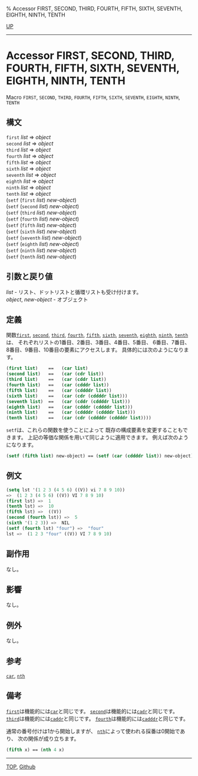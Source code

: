 % Accessor FIRST, SECOND, THIRD, FOURTH, FIFTH, SIXTH, SEVENTH, EIGHTH, NINTH, TENTH

[UP](14.2.html)  

---

# Accessor FIRST, SECOND, THIRD, FOURTH, FIFTH, SIXTH, SEVENTH, EIGHTH, NINTH, TENTH


Macro `FIRST`, `SECOND`, `THIRD`, `FOURTH`, `FIFTH`,
`SIXTH`, `SEVENTH`, `EIGHTH`, `NINTH`, `TENTH`


## 構文

`first` *list* => *object*  
`second` *list* => *object*  
`third` *list* => *object*  
`fourth` *list* => *object*  
`fifth` *list* => *object*  
`sixth` *list* => *object*  
`seventh` *list* => *object*  
`eighth` *list* => *object*  
`ninth` *list* => *object*  
`tenth` *list* => *object*  
(`setf` (`first` *list*) *new-object*)  
(`setf` (`second` *list*) *new-object*)  
(`setf` (`third` *list*) *new-object*)  
(`setf` (`fourth` *list*) *new-object*)  
(`setf` (`fifth` *list*) *new-object*)  
(`setf` (`sixth` *list*) *new-object*)  
(`setf` (`seventh` *list*) *new-object*)  
(`setf` (`eighth` *list*) *new-object*)  
(`setf` (`ninth` *list*) *new-object*)  
(`setf` (`tenth` *list*) *new-object*)


## 引数と戻り値

*list* - リスト、ドットリストと循環リストも受け付けます。  
*object*, *new-object* - オブジェクト


## 定義

関数[`first`](14.2.first.html), [`second`](14.2.first.html), [`third`](14.2.first.html), [`fourth`](14.2.first.html), [`fifth`](14.2.first.html),
[`sixth`](14.2.first.html), [`seventh`](14.2.first.html), [`eighth`](14.2.first.html), [`ninth`](14.2.first.html), [`tenth`](14.2.first.html)は、
それぞれリストの1番目、2番目、3番目、4番目、5番目、
6番目、7番目、8番目、9番目、10番目の要素にアクセスします。
具体的には次のようになります。

```lisp
(first list)    ==   (car list)
(second list)   ==   (car (cdr list))
(third list)    ==   (car (cddr list))
(fourth list)   ==   (car (cdddr list))
(fifth list)    ==   (car (cddddr list))
(sixth list)    ==   (car (cdr (cddddr list)))
(seventh list)  ==   (car (cddr (cddddr list)))
(eighth list)   ==   (car (cdddr (cddddr list)))
(ninth list)    ==   (car (cddddr (cddddr list)))
(tenth list)    ==   (car (cdr (cddddr (cddddr list))))
```

`setf`は、これらの関数を使うことによって
既存の構成要素を変更することもできます。
上記の等価な関係を用いて同じように適用できます。
例えば次のようになります。

```lisp
(setf (fifth list) new-object) == (setf (car (cddddr list)) new-object)
```


## 例文

```lisp
(setq lst '(1 2 3 (4 5 6) ((V)) vi 7 8 9 10)) 
=>  (1 2 3 (4 5 6) ((V)) VI 7 8 9 10)
(first lst) =>  1
(tenth lst) =>  10
(fifth lst) =>  ((V))
(second (fourth lst)) =>  5
(sixth '(1 2 3)) =>  NIL
(setf (fourth lst) "four") =>  "four"
lst =>  (1 2 3 "four" ((V)) VI 7 8 9 10)
```


## 副作用

なし。


## 影響

なし。


## 例外

なし。


## 参考

[`car`](14.2.car.html),
[`nth`](14.2.nth.html)


## 備考

[`first`](14.2.first.html)は機能的には[`car`](14.2.car.html)と同じです。
[`second`](14.2.first.html)は機能的には[`cadr`](14.2.car.html)と同じです。
[`third`](14.2.first.html)は機能的には[`caddr`](14.2.car.html)と同じです。
[`fourth`](14.2.first.html)は機能的には[`cadddr`](14.2.car.html)と同じです。

通常の番号付けは1から開始しますが、
[`nth`](14.2.nth.html)によって使われる採番は0開始であり、
次の関係が成り立ちます。

```lisp
(fifth x) == (nth 4 x)
```


---
[TOP](index.html),  [Github](https://github.com/nptcl/npt-japanese)

